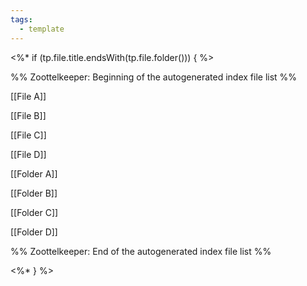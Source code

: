 ```yaml
---
tags:
  - template
---
```


<%* if (tp.file.title.endsWith(tp.file.folder())) { %>


%% Zoottelkeeper: Beginning of the autogenerated index file list  %%



[[File A]]

[[File B]]

[[File C]]

[[File D]]


[[Folder A]]

[[Folder B]]

[[Folder C]]

[[Folder D]]



%% Zoottelkeeper: End of the autogenerated index file list  %%


<%* } %>
  